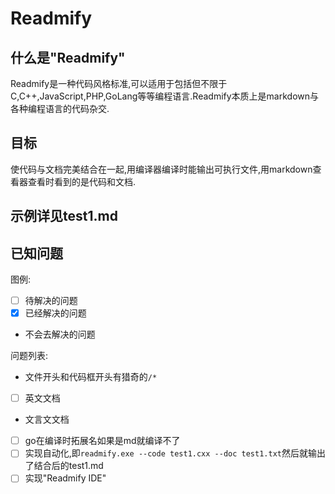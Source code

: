 # Readmify

## 什么是"Readmify"

Readmify是一种代码风格标准,可以适用于包括但不限于C,C++,JavaScript,PHP,GoLang等等编程语言.Readmify本质上是markdown与各种编程语言的代码杂交.

## 目标

使代码与文档完美结合在一起,用编译器编译时能输出可执行文件,用markdown查看器查看时看到的是代码和文档.

## 示例详见test1.md

## 已知问题

图例:
  - [ ] 待解决的问题
  - [X] 已经解决的问题
  - 不会去解决的问题

问题列表:
  - 文件开头和代码框开头有猎奇的`/*`
  - [ ] 英文文档
  - 文言文文档
  - [ ] go在编译时拓展名如果是md就编译不了
  - [ ] 实现自动化,即`readmify.exe --code test1.cxx --doc test1.txt`然后就输出了结合后的test1.md
  - [ ] 实现"Readmify IDE"
